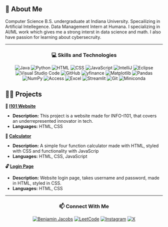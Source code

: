 ## 👋 About Me

Computer Science B.S. undergraduate at Indiana University. Specailizing in Artificial Intellegence. Data Management Intern at Humana.
I specializing in AI/ML work which gives me a strong interst in data science and math. I also have passion for learning about cybersecruity.

---

<h3 align="center">💻 Skills and Technologies</h3>

<div align="center">

![Java](https://img.shields.io/badge/Java-007396?style=flat&logo=java&logoColor=white) ![Python](https://img.shields.io/badge/Python-3776AB?style=flat&logo=python&logoColor=white)
![HTML](https://img.shields.io/badge/HTML-E34F26?style=flat&logo=html5&logoColor=white) ![CSS](https://img.shields.io/badge/CSS-1572B6?style=flat&logo=css3&logoColor=white)
![JavaScript](https://img.shields.io/badge/JavaScript-F7DF1E?style=flat&logo=javascript&logoColor=black) ![IntelliJ](https://img.shields.io/badge/IntelliJ-000000?style=flat&logo=intellijidea&logoColor=white) ![Eclipse](https://img.shields.io/badge/Eclipse-2C2255?style=flat&logo=eclipseide&logoColor=white) ![Visual Studio Code](https://img.shields.io/badge/Visual%20Studio%20Code-007ACC?style=flat&logo=visualstudio&logoColor=white) ![GitHub](https://img.shields.io/badge/GitHub-181717?style=flat&logo=github&logoColor=white) ![yfinance](https://img.shields.io/badge/yfinance-1C5C8B?style=flat&logo=python&logoColor=white) ![Matplotlib](https://img.shields.io/badge/Matplotlib-DA5C5C?style=flat&logoColor=white) ![Pandas](https://img.shields.io/badge/Pandas-150458?style=flat&logo=python&logoColor=white) ![NumPy](https://img.shields.io/badge/NumPy-013243?style=flat&logo=numpy&logoColor=white) ![Access](https://img.shields.io/badge/Access-A4373A?style=flat&logo=microsoftaccess&logoColor=white) ![Excel](https://img.shields.io/badge/Excel-217346?style=flat&logo=microsoftexcel&logoColor=white) ![Streamlit](https://img.shields.io/badge/Streamlit-FF4B4B?style=flat&logo=streamlit&logoColor=white) ![Git](https://img.shields.io/badge/Git-F05032?style=flat&logo=git&logoColor=white) ![Miniconda](https://img.shields.io/badge/Miniconda-44A833?style=flat&logo=anaconda&logoColor=white) 

</div>


## 🧑‍💻 Projects
**👤 [I101 Website](https://github.com/ben-jax/I101-UR-Project)**
   - **Description:** This project is a website made for INFO-I101, that covers an underrepresented innovator in tech.
   - **Languages:** HTML, CSS
     
**🧮 [Calculator](https://github.com/ben-jax/Calculator)**
   - **Description:** A simple four function calculator made with HTML, styled with CSS and functionality with JavaScrip
   - **Languages:** HTML, CSS, JavaScript

**🔓 [Login Page](https://github.com/ben-jax/Login-Page)**
   - **Description:** Website login page, takes username and password, made in HTML, styled in CSS. 
   - **Languages:** HTML, CSS

---

<h3 align="center">📫 Connect With Me</h3>

<div align="center">
   
[![Benjamin Jacobs](https://img.shields.io/badge/LinkedIn-0077B5?style=flat&logo=linkedin&logoColor=white)](https://www.linkedin.com/in/ben-jax/)
[![LeetCode](https://img.shields.io/badge/LeetCode-F9C233?style=flat&logo=leetcode&logoColor=black)](https://leetcode.com/u/benjacobs/)
[![Instagram](https://img.shields.io/badge/Instagram-E4405F?style=flat&logo=instagram&logoColor=white)](https://www.instagram.com/_benjacobss/) 
[![X](https://img.shields.io/badge/X-1DA1F2?style=flat&logo=x&logoColor=white)](https://x.com/Ben_Jacobs24)
</div>





